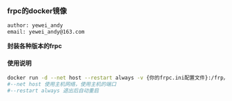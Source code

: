 ### frpc的docker镜像

```bash
author: yewei_andy
email: yewei_andy@163.com
```



**封装各种版本的frpc**



#### 使用说明

```bash
docker run -d --net host --restart always -v {你的frpc.ini配置文件}:/frp/frpc.ini yeweiandy/fprc:版本号
#--net host 使用主机网络，使用主机的端口
#--restart always 退出后自动重启
```

